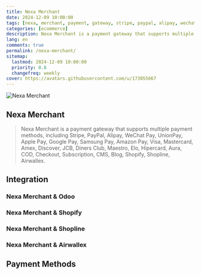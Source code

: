 ```yaml
---
title: Nexa Merchant
date: 2024-12-09 10:00:00
tags: [nexa, merchant, payment, gateway, stripe, paypal, alipay, wechatpay, unionpay, applepay, googlepay, samsungpay, amazonpay, visa, mastercard, amex, discover, jcb, dinersclub, maestro, elo, hipercard, aura, cod, checkout, subscription, cms, blog, shopify, shopline, airwallex]
categories: [ecommerce]
description: Nexa Merchant is a payment gateway that supports multiple payment methods, including Stripe, PayPal, Alipay, WeChat Pay, UnionPay, Apple Pay, Google Pay, Samsung Pay, Amazon Pay, Visa, Mastercard, Amex, Discover, JCB, Diners Club, Maestro, Elo, Hipercard, Aura, COD, Checkout, Subscription, CMS, Blog, Shopify, Shopline, Airwallex.
lang: en
comments: true
permalink: /nexa-merchant/
sitemap:
  lastmod: 2024-12-09 10:00:00
  priority: 0.8
  changefreq: weekly
cover: https://avatars.githubusercontent.com/u/173055667
---
```


![Nexa Merchant](https://avatars.githubusercontent.com/u/173055667)

## Nexa Merchant

> Nexa Merchant is a payment gateway that supports multiple payment methods, including Stripe, PayPal, Alipay, WeChat Pay, UnionPay, Apple Pay, Google Pay, Samsung Pay, Amazon Pay, Visa, Mastercard, Amex, Discover, JCB, Diners Club, Maestro, Elo, Hipercard, Aura, COD, Checkout, Subscription, CMS, Blog, Shopify, Shopline, Airwallex.


## Integration

### Nexa Merchant & Odoo

### Nexa Merchant & Shopify

### Nexa Merchant & Shopline

### Nexa Merchant & Airwallex

## Payment Methods